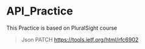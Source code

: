 # API_Practice

This Practice is based on PluralSight course

>Json PATCH
https://tools.ietf.org/html/rfc6902
